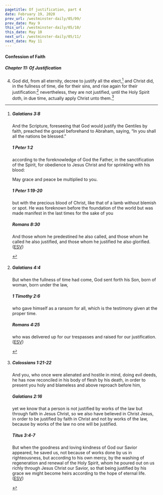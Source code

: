 ```yaml
---
pagetitle: Of justification, part 4
date: February 19, 2020
prev_url: /westminster-daily/05/09/
prev_date: May 9
this_url: /westminster-daily/05/10/
this_date: May 10
next_url: /westminster-daily/05/11/
next_date: May 11
---
```


#### Confession of Faith

##### Chapter 11: Of Justification

4. God did, from all eternity, decree to justify all the elect,[^fnref:wcf1] and Christ did, in the fullness of time, die for their sins, and rise again for their justification:[^fnref:wcf2] nevertheless, they are not justified, until the Holy Spirit doth, in due time, actually apply Christ unto them.[^fnref:wcf3]

[^fnref:wcf1]: <div class="esv"><h5>Galatians 3:8</h5> <div class="esv-text"><p id="p48003008.01-1">And the Scripture, foreseeing that God would justify the Gentiles by faith, preached the gospel beforehand to Abraham, saying, &#8220;In you shall all the nations be blessed.&#8221;</p> </div><h5>1 Peter 1:2</h5> <div class="esv-text"><p id="p60001002.01-2">according to the foreknowledge of God the Father, in the sanctification of the Spirit, for obedience to Jesus Christ and for sprinkling with his blood:</p> <p id="p60001002.26-2">May grace and peace be multiplied to you.</p> </div><h5>1 Peter 1:19-20</h5> <div class="esv-text"><p id="p60001019.01-3">but with the precious blood of Christ, like that of a lamb without blemish or spot. He was foreknown before the foundation of the world but was made manifest in the last times for the sake of you</p> </div><h5>Romans 8:30</h5> <div class="esv-text"><p id="p45008030.01-4">And those whom he predestined he also called, and those whom he called he also justified, and those whom he justified he also glorified.  (<a href="http://www.esv.org" class="copyright">ESV</a>)</p> </div> </div>

[^fnref:wcf2]: <div class="esv"><h5>Galatians 4:4</h5> <div class="esv-text"><p id="p48004004.01-1">But when the fullness of time had come, God sent forth his Son, born of woman, born under the law,</p> </div><h5>1 Timothy 2:6</h5> <div class="esv-text"><p id="p54002006.01-2">who gave himself as a ransom for all, which is the testimony given at the proper time.</p> </div><h5>Romans 4:25</h5> <div class="esv-text"><p id="p45004025.01-3">who was delivered up for our trespasses and raised for our justification.  (<a href="http://www.esv.org" class="copyright">ESV</a>)</p> </div> </div>

[^fnref:wcf3]: <div class="esv"><h5>Colossians 1:21-22</h5> <div class="esv-text"><p id="p51001021.01-1">And you, who once were alienated and hostile in mind, doing evil deeds, he has now reconciled in his body of flesh by his death, in order to present you holy and blameless and above reproach before him,</p> </div><h5>Galatians 2:16</h5> <div class="esv-text"><p id="p48002016.01-2">yet we know that a person is not justified by works of the law but through faith in Jesus Christ, so we also have believed in Christ Jesus, in order to be justified by faith in Christ and not by works of the law, because by works of the law no one will be justified.</p> </div><h5>Titus 3:4-7</h5> <div class="esv-text"><p id="p56003004.01-3">But when the goodness and loving kindness of God our Savior appeared, he saved us, not because of works done by us in righteousness, but according to his own mercy, by the washing of regeneration and renewal of the Holy Spirit, whom he poured out on us richly through Jesus Christ our Savior, so that being justified by his grace we might become heirs according to the hope of eternal life.  (<a href="http://www.esv.org" class="copyright">ESV</a>)</p> </div> </div>

